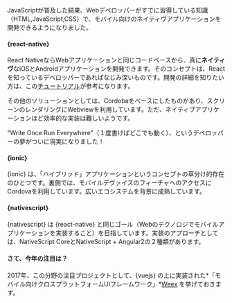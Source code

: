 JavaScriptが普及した結果、Webデベロッパーがすでに習得している知識（HTML,JavaScript,CSS）で、モバイル向けのネイティヴアプリケーションを開発できるようになりました。

#### {react-native}

React NativeならWebアプリケーションと同じコードベースから、真に**ネイティヴ**なiOSとAndroidアプリケーションを開発できます。そのコンセプトは、Reactを知っているデベロッパーであればなじみ深いものです。開発の詳細を知りたい方は、この[チュートリアル](http://makeitopen.com/)が参考になります。

その他のソリューションとしては、Cordobaをベースにしたものがあり、スクリーンのレンダリングにWebviewを利用しています。ただ、ネイティブアプリケーションほど効率的な実装は難しいようです。

"Write Once Run Everywhere"（１度書けばどこでも動く）、というデベロッパーの夢がついに現実になりました！

#### {ionic}

{ionic} は、「ハイブリッド」アプリケーションというコンセプトの草分け的存在のひとつです。裏側では、モバイルデヴァイスのフィーチャへのアクセスにCordovaを利用しています。広いエコシステムを背景に成熟しています。

#### {nativescript}

{nativescript} は {react-native} と同じゴール（Webのテクノロジでモバイルアプリケーションを実装すること）を目指しています。実装のアプローチとしては、NativeScript CoreとNativeScript + Angular2の２種類があります。

#### さて、今年の注目は？

2017年、この分野の注目プロジェクトとして、{vuejs} の上に実装された*「モバイル向けクロスプラットフォームUIフレームワーク」*[Weex](https://weex-project.io/) を挙げておきます。
